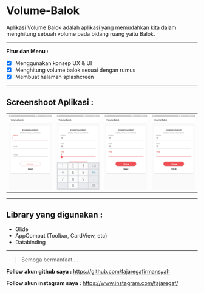 # Volume-Balok
Aplikasi Volume Balok adalah aplikasi yang memudahkan kita dalam menghitung sebuah volume pada bidang ruang yaitu Balok.

---
**Fitur dan Menu :**

- [x] Menggunakan konsep UX & UI
- [x] Menghitung volume balok sesuai dengan rumus
- [x] Membuat halaman splashcreen

---
**Screenshoot Aplikasi :**
---
|  |  | | |
| ----- | --- | ----- | --- |
| ![Gambar aplikasi](https://github.com/fajaregafirmansyah/Volume-Balok/blob/master/Gambar/1.jpg)   | ![Gambar aplikasi](https://github.com/fajaregafirmansyah/Volume-Balok/blob/master/Gambar/2.jpg)  | ![Gambar aplikasi](https://github.com/fajaregafirmansyah/Volume-Balok/blob/master/Gambar/3.jpg) | ![Gambar aplikasi](https://github.com/fajaregafirmansyah/Volume-Balok/blob/master/Gambar/4.jpg)  |

---
**Library yang digunakan :**
---
* Glide
* AppCompat (Toolbar, CardView, etc)
* Databinding

---
> Semoga bermanfaat....

**Follow akun github saya :**
https://github.com/fajaregafirmansyah

**Follow akun instagram saya :**
https://www.instagram.com/fajaregaf/

